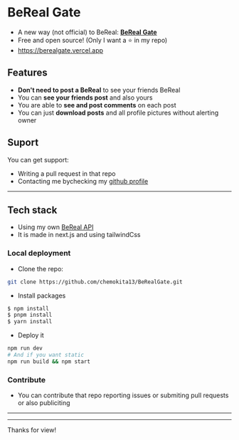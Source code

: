 # BeReal Gate

-   A new way (not official) to BeReal: [**BeReal Gate**](https://berealgate.vercel.app)
-   Free and open source! (Only I want a ⭐ in my repo)
-   https://berealgate.vercel.app

## Features
- **Don't need to post a BeReal** to see your friends BeReal
- You can **see your friends post** and also yours
- You are able to **see and post comments** on each post
- You can just **download posts** and all profile pictures without alerting owner

## Suport
You can get support:
- Writing a pull request in that repo
- Contacting me bychecking my [github profile](htttps://github.com/chemokita13)
  
___

## Tech stack
- Using my own [BeReal API](https://github.com/chemokita13/beReal-api) 
- It is made in next.js and using tailwindCss
### Local deployment 
- Clone the repo:
```bash
git clone https://github.com/chemokita13/BeRealGate.git
```
- Install packages
```bash
$ npm install
$ pnpm install
$ yarn install
```
- Deploy it
```bash
npm run dev
# And if you want static
npm run build && npm start
```
### Contribute
- You can contribute that repo reporting issues or submiting pull requests or also publiciting

___
___
Thanks for view!
